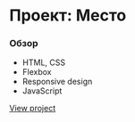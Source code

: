 # Проект: Место

### Обзор

* HTML, CSS
* Flexbox
* Responsive design
* JavaScript

[View project](https://noi5enu1sanc3.github.io/mesto/index.html)
